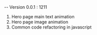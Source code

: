 -- Version 0.0.1 : 1211

1. Hero page main text animation
2. Hero page image animation
3. Common code refactoring in javascript
